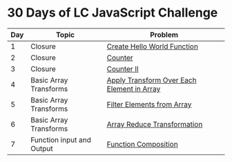 # 30 Days of LC JavaScript Challenge

| Day | Topic | Problem |
| --- | --- | --- |
| 1 | Closure | [Create Hello World Function](https://leetcode.com/problems/create-hello-world-function/?utm_campaign=PostD1&utm_medium=Post&utm_source=Post&gio_link_id=QPDw0kJR) |
| 2 | Closure | [Counter](https://leetcode.com/problems/counter/description/?utm_campaign=PostD2&utm_medium=Post&utm_source=Post&gio_link_id=xogkVqBo) |
| 3 | Closure | [Counter II](https://leetcode.com/problems/counter-ii/?utm_campaign=PostD3&utm_medium=Post&utm_source=Post&gio_link_id=xRxVYOXo) |
| 4 | Basic Array Transforms | [Apply Transform Over Each Element in Array](https://leetcode.com/problems/apply-transform-over-each-element-in-array/description/?utm_campaign=PostD4&utm_medium=Post&utm_source=Post&gio_link_id=noqbNOv9) |
| 5 | Basic Array Transforms | [Filter Elements from Array](https://leetcode.com/problems/filter-elements-from-array/submissions/959698491/?utm_campaign=PostD5&utm_medium=Post&utm_source=Post&gio_link_id=a9a5VZr9) |
| 6 | Basic Array Transforms | [Array Reduce Transformation](https://leetcode.com/problems/array-reduce-transformation/description/?utm_campaign=PostD6&utm_medium=Post&utm_source=Post&gio_link_id=nPN45jD9) |
| 7 | Function input and Output | [Function Composition](https://leetcode.com/problems/function-composition/description/?utm_campaign=PostD7&utm_medium=Post&utm_source=Post&gio_link_id=4PY7wZM9) |